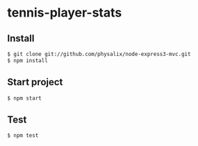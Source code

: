 # tennis-player-stats


## Install
```sh
$ git clone git://github.com/physalix/node-express3-mvc.git
$ npm install
```

## Start project
```sh
$ npm start
```

## Test
```sh
$ npm test
```
